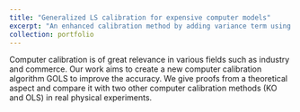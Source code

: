 ```yaml
---
title: "Generalized LS calibration for expensive computer models"
excerpt: "An enhanced calibration method by adding variance term using GP surrogate model <br/><img src='/images/portfolio1.png'>"
collection: portfolio
---
```


Computer calibration is of great relevance in various fields such as industry and commerce. Our work aims to create a new computer calibration algorithm GOLS to improve the accuracy. We give proofs from a theoretical aspect and compare it with two other computer calibration methods (KO and OLS) in real physical experiments.
